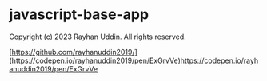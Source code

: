 # javascript-base-app


Copyright (c) 2023 Rayhan Uddin. All rights reserved.

[https://github.com/rayhanuddin2019/](https://codepen.io/rayhanuddin2019/pen/ExGrvVe)https://codepen.io/rayhanuddin2019/pen/ExGrvVe

